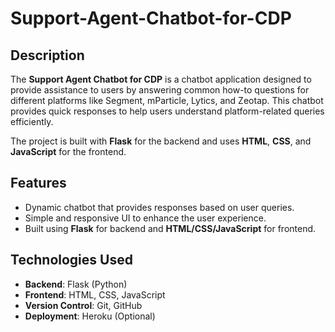 # Support-Agent-Chatbot-for-CDP

## Description
The **Support Agent Chatbot for CDP** is a chatbot application designed to provide assistance to users by answering common how-to questions for different platforms like Segment, mParticle, Lytics, and Zeotap. This chatbot provides quick responses to help users understand platform-related queries efficiently.

The project is built with **Flask** for the backend and uses **HTML**, **CSS**, and **JavaScript** for the frontend.

## Features
- Dynamic chatbot that provides responses based on user queries.
- Simple and responsive UI to enhance the user experience.
- Built using **Flask** for backend and **HTML/CSS/JavaScript** for frontend.

## Technologies Used
- **Backend**: Flask (Python)
- **Frontend**: HTML, CSS, JavaScript
- **Version Control**: Git, GitHub
- **Deployment**: Heroku (Optional)
